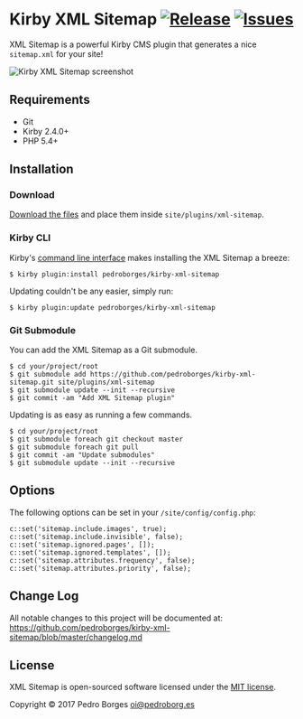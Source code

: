 # Kirby XML Sitemap [![Release](https://img.shields.io/github/release/pedroborges/kirby-xml-sitemap.svg)](https://github.com/pedroborges/kirby-xml-sitemap/releases) [![Issues](https://img.shields.io/github/issues/pedroborges/kirby-xml-sitemap.svg)](https://github.com/pedroborges/kirby-xml-sitemap/issues)

XML Sitemap is a powerful Kirby CMS plugin that generates a nice `sitemap.xml` for your site!

![Kirby XML Sitemap screenshot](https://raw.githubusercontent.com/pedroborges/kirby-xml-sitemap/master/screenshot.png)

## Requirements
- Git
- Kirby 2.4.0+
- PHP 5.4+

## Installation

### Download
[Download the files](https://github.com/pedroborges/kirby-xml-sitemap/archive/master.zip) and place them inside `site/plugins/xml-sitemap`.

### Kirby CLI
Kirby's [command line interface](https://github.com/getkirby/cli) makes installing the XML Sitemap a breeze:

    $ kirby plugin:install pedroborges/kirby-xml-sitemap

Updating couldn't be any easier, simply run:

    $ kirby plugin:update pedroborges/kirby-xml-sitemap

### Git Submodule
You can add the XML Sitemap as a Git submodule.

    $ cd your/project/root
    $ git submodule add https://github.com/pedroborges/kirby-xml-sitemap.git site/plugins/xml-sitemap
    $ git submodule update --init --recursive
    $ git commit -am "Add XML Sitemap plugin"

Updating is as easy as running a few commands.

    $ cd your/project/root
    $ git submodule foreach git checkout master
    $ git submodule foreach git pull
    $ git commit -am "Update submodules"
    $ git submodule update --init --recursive

## Options
The following options can be set in your `/site/config/config.php`:

    c::set('sitemap.include.images', true);
    c::set('sitemap.include.invisible', false);
    c::set('sitemap.ignored.pages', []);
    c::set('sitemap.ignored.templates', []);
    c::set('sitemap.attributes.frequency', false);
    c::set('sitemap.attributes.priority', false);

## Change Log
All notable changes to this project will be documented at: <https://github.com/pedroborges/kirby-xml-sitemap/blob/master/changelog.md>

## License
XML Sitemap is open-sourced software licensed under the [MIT license](http://www.opensource.org/licenses/mit-license.php).

Copyright © 2017 Pedro Borges <oi@pedroborg.es>
